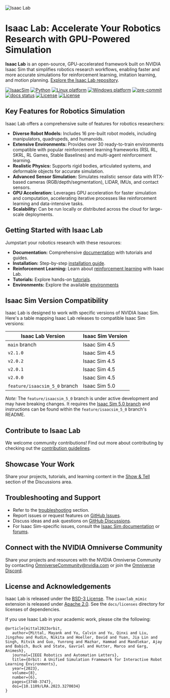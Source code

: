 ![Isaac Lab](docs/source/_static/isaaclab.jpg)

# Isaac Lab: Accelerate Your Robotics Research with GPU-Powered Simulation

**Isaac Lab** is an open-source, GPU-accelerated framework built on NVIDIA Isaac Sim that simplifies robotics research workflows, enabling faster and more accurate simulations for reinforcement learning, imitation learning, and motion planning.  [Explore the Isaac Lab repository](https://github.com/isaac-sim/IsaacLab).

[![IsaacSim](https://img.shields.io/badge/IsaacSim-4.5.0-silver.svg)](https://docs.isaacsim.omniverse.nvidia.com/latest/index.html)
[![Python](https://img.shields.io/badge/python-3.10-blue.svg)](https://docs.python.org/3/whatsnew/3.10.html)
[![Linux platform](https://img.shields.io/badge/platform-linux--64-orange.svg)](https://releases.ubuntu.com/20.04/)
[![Windows platform](https://img.shields.io/badge/platform-windows--64-orange.svg)](https://www.microsoft.com/en-us/)
[![pre-commit](https://img.shields.io/github/actions/workflow/status/isaac-sim/IsaacLab/pre-commit.yaml?logo=pre-commit&logoColor=white&label=pre-commit&color=brightgreen)](https://github.com/isaac-sim/IsaacLab/actions/workflows/pre-commit.yaml)
[![docs status](https://img.shields.io/github/actions/workflow/status/isaac-sim/IsaacLab/docs.yaml?label=docs&color=brightgreen)](https://github.com/isaac-sim/IsaacLab/actions/workflows/docs.yaml)
[![License](https://img.shields.io/badge/license-BSD--3-yellow.svg)](https://opensource.org/licenses/BSD-3-Clause)
[![License](https://img.shields.io/badge/license-Apache--2.0-yellow.svg)](https://opensource.org/license/apache-2-0)


## Key Features for Robotics Simulation

Isaac Lab offers a comprehensive suite of features for robotics researchers:

*   **Diverse Robot Models:** Includes 16 pre-built robot models, including manipulators, quadrupeds, and humanoids.
*   **Extensive Environments:** Provides over 30 ready-to-train environments compatible with popular reinforcement learning frameworks (RSL RL, SKRL, RL Games, Stable Baselines) and multi-agent reinforcement learning.
*   **Realistic Physics:** Supports rigid bodies, articulated systems, and deformable objects for accurate simulation.
*   **Advanced Sensor Simulation:**  Simulates realistic sensor data with RTX-based cameras (RGB/depth/segmentation), LIDAR, IMUs, and contact sensors.
*   **GPU Acceleration:** Leverages GPU acceleration for faster simulation and computation, accelerating iterative processes like reinforcement learning and data-intensive tasks.
*   **Scalability:** Can be run locally or distributed across the cloud for large-scale deployments.

## Getting Started with Isaac Lab

Jumpstart your robotics research with these resources:

*   **Documentation:** Comprehensive [documentation](https://isaac-sim.github.io/IsaacLab) with tutorials and guides.
*   **Installation:** Step-by-step [installation guide](https://isaac-sim.github.io/IsaacLab/main/source/setup/installation/index.html#local-installation).
*   **Reinforcement Learning:** Learn about [reinforcement learning](https://isaac-sim.github.io/IsaacLab/main/source/overview/reinforcement-learning/rl_existing_scripts.html) with Isaac Lab.
*   **Tutorials:**  Explore hands-on [tutorials](https://isaac-sim.github.io/IsaacLab/main/source/tutorials/index.html).
*   **Environments:** Explore the available [environments](https://isaac-sim.github.io/IsaacLab/main/source/overview/environments.html)

## Isaac Sim Version Compatibility

Isaac Lab is designed to work with specific versions of NVIDIA Isaac Sim. Here's a table mapping Isaac Lab releases to compatible Isaac Sim versions:

| Isaac Lab Version             | Isaac Sim Version |
| ----------------------------- | ----------------- |
| `main` branch                 | Isaac Sim 4.5     |
| `v2.1.0`                      | Isaac Sim 4.5     |
| `v2.0.2`                      | Isaac Sim 4.5     |
| `v2.0.1`                      | Isaac Sim 4.5     |
| `v2.0.0`                      | Isaac Sim 4.5     |
| `feature/isaacsim_5_0` branch | Isaac Sim 5.0     |

*Note:* The `feature/isaacsim_5_0` branch is under active development and may have breaking changes. It requires the [Isaac Sim 5.0 branch](https://github.com/isaac-sim/IsaacSim) and instructions can be found within the `feature/isaacsim_5_0` branch's README.

## Contribute to Isaac Lab

We welcome community contributions!  Find out more about contributing by checking out the [contribution guidelines](https://isaac-sim.github.io/IsaacLab/main/source/refs/contributing.html).

## Showcase Your Work

Share your projects, tutorials, and learning content in the [Show & Tell](https://github.com/isaac-sim/IsaacLab/discussions/categories/show-and-tell) section of the Discussions area.

## Troubleshooting and Support

*   Refer to the [troubleshooting](https://isaac-sim.github.io/IsaacLab/main/source/refs/troubleshooting.html) section.
*   Report issues or request features on [GitHub Issues](https://github.com/isaac-sim/IsaacLab/issues).
*   Discuss ideas and ask questions on [GitHub Discussions](https://github.com/isaac-sim/IsaacLab/discussions).
*   For Isaac Sim-specific issues, consult the [Isaac Sim documentation](https://docs.omniverse.nvidia.com/app_isaacsim/app_isaacsim/overview.html) or [forums](https://forums.developer.nvidia.com/c/agx-autonomous-machines/isaac/67).

## Connect with the NVIDIA Omniverse Community

Share your projects and resources with the NVIDIA Omniverse Community by contacting OmniverseCommunity@nvidia.com or join the [Omniverse Discord](https://discord.com/invite/nvidiaomniverse).

## License and Acknowledgements

Isaac Lab is released under the [BSD-3 License](LICENSE). The `isaaclab_mimic` extension is released under [Apache 2.0](LICENSE-mimic). See the `docs/licenses` directory for licenses of dependencies.

If you use Isaac Lab in your academic work, please cite the following:

```
@article{mittal2023orbit,
   author={Mittal, Mayank and Yu, Calvin and Yu, Qinxi and Liu, Jingzhou and Rudin, Nikita and Hoeller, David and Yuan, Jia Lin and Singh, Ritvik and Guo, Yunrong and Mazhar, Hammad and Mandlekar, Ajay and Babich, Buck and State, Gavriel and Hutter, Marco and Garg, Animesh},
   journal={IEEE Robotics and Automation Letters},
   title={Orbit: A Unified Simulation Framework for Interactive Robot Learning Environments},
   year={2023},
   volume={8},
   number={6},
   pages={3740-3747},
   doi={10.1109/LRA.2023.3270034}
}